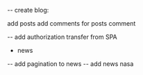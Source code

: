-- create blog:

add posts
add comments for posts comment


-- add authorization
transfer from SPA


* news

-- add pagination to news
-- add news nasa